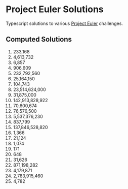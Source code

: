 # Project Euler Solutions

Typescript solutions to various [Project Euler](https://projecteuler.net/about) challenges.

## Computed Solutions

001. 233,168
002. 4,613,732
003. 6,857
004. 906,609
005. 232,792,560
006. 25,164,150
007. 104,743
008. 23,514,624,000
009. 31,875,000
010. 142,913,828,922
011. 70,600,674
012. 76,576,500
013. 5,537,376,230
014. 837,799
015. 137,846,528,820
016. 1,366
017. 21,124
018. 1,074
019. 171
020. 648
021. 31,626
022. 871,198,282
023. 4,179,871
024. 2,783,915,460
025. 4,782